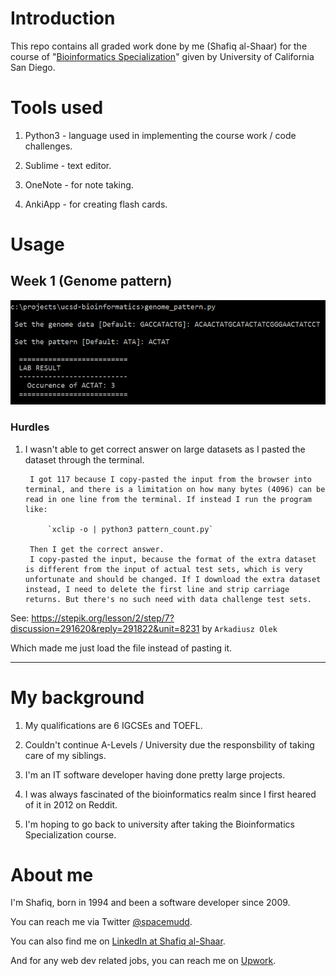 # Introduction

This repo contains all graded work done by me (Shafiq al-Shaar) for the course of "[Bioinformatics Specialization](https://www.coursera.org/specializations/bioinformatics)" given by University of California San Diego.

# Tools used

1. Python3 - language used in implementing the course work / code challenges.

2. Sublime - text editor.

2. OneNote - for note taking.

3. AnkiApp - for creating flash cards.

# Usage

## Week 1 (Genome pattern)

![Running genome_pattern.py](https://github.com/spacemudd/ucsd-bioinformatics/blob/master/genome_pattern.png)

### Hurdles

1. I wasn't able to get correct answer on large datasets as I pasted the dataset through the terminal.

		I got 117 because I copy-pasted the input from the browser into terminal, and there is a limitation on how many bytes (4096) can be read in one line from the terminal. If instead I run the program like:

			`xclip -o | python3 pattern_count.py`

		Then I get the correct answer.
		I copy-pasted the input, because the format of the extra dataset is different from the input of actual test sets, which is very unfortunate and should be changed. If I download the extra dataset instead, I need to delete the first line and strip carriage returns. But there's no such need with data challenge test sets.

See: https://stepik.org/lesson/2/step/7?discussion=291620&reply=291822&unit=8231 by `Arkadiusz Olek`

Which made me just load the file instead of pasting it.

---

# My background

1. My qualifications are 6 IGCSEs and TOEFL.

2. Couldn't continue A-Levels / University due the responsbility of taking care of my siblings.

3. I'm an IT software developer having done pretty large projects.

4. I was always fascinated of the bioinformatics realm since I first heared of it in 2012 on Reddit.

5. I'm hoping to go back to university after taking the Bioinformatics Specialization course.

# About me

I'm Shafiq, born in 1994 and been a software developer since 2009.

You can reach me via Twitter [@spacemudd](https://twitter.com/spacemudd).

You can also find me on [LinkedIn at Shafiq al-Shaar](https://www.linkedin.com/in/shafiq-alshaar/).

And for any web dev related jobs, you can reach me on [Upwork](https://www.upwork.com/freelancers/~016a784ba169116514).
